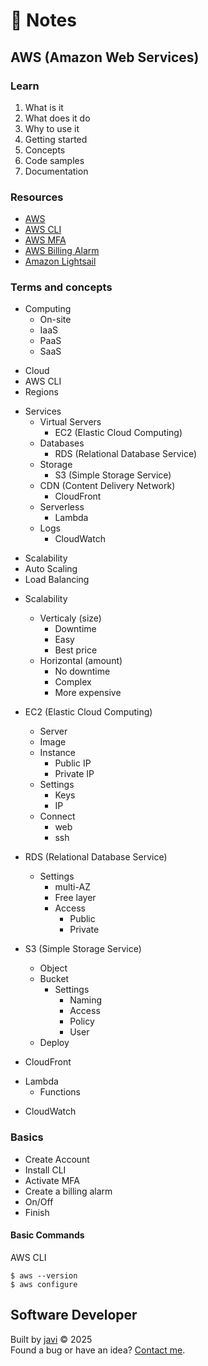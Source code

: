 # :memo: Notes
## AWS (Amazon Web Services)
### Learn
1. What is it
2. What does it do
3. Why to use it
4. Getting started
5. Concepts
6. Code samples
7. Documentation
### Resources
- [AWS](https://aws.amazon.com/)
- [AWS CLI](https://aws.amazon.com/cli/)
- [AWS MFA](https://aws.amazon.com/iam/features/mfa/)
- [AWS Billing Alarm](https://docs.aws.amazon.com/AmazonCloudWatch/latest/monitoring/monitor_estimated_charges_with_cloudwatch.html)
- [Amazon Lightsail](https://aws.amazon.com/lightsail/)
### Terms and concepts
* Computing
  - On-site
  - IaaS
  - PaaS
  - SaaS

- Cloud
- AWS CLI
- Regions
* Services
  * Virtual Servers
    - EC2 (Elastic Cloud Computing)
  * Databases
    - RDS (Relational Database Service)
  * Storage
    - S3 (Simple Storage Service)
  * CDN (Content Delivery Network)
    - CloudFront
  * Serverless
    - Lambda
  * Logs
    - CloudWatch

- Scalability
- Auto Scaling
- Load Balancing

* Scalability
  * Verticaly (size)
    - Downtime
    - Easy
    - Best price
  * Horizontal (amount)
    - No downtime
    - Complex
    - More expensive

* EC2 (Elastic Cloud Computing)
  - Server
  - Image
  * Instance
    - Public IP
    - Private IP
  * Settings
    - Keys
    - IP
  * Connect
    - web
    - ssh

* RDS (Relational Database Service)
  * Settings
    - multi-AZ
    - Free layer
    * Access
      - Public
      - Private

* S3 (Simple Storage Service)
  - Object
  * Bucket
    * Settings
      - Naming
      - Access
      - Policy
      - User
  - Deploy

- CloudFront

* Lambda
  - Functions

- CloudWatch
### Basics
- Create Account
- Install CLI
- Activate MFA
- Create a billing alarm
- On/Off
- Finish
#### Basic Commands
AWS CLI
```
$ aws --version
$ aws configure
```
## Software Developer
Built by [javi](https://github.com/javi0b01/) :copyright: 2025  
Found a bug or have an idea? [Contact me](https://www.linkedin.com/in/javi0b01/).
